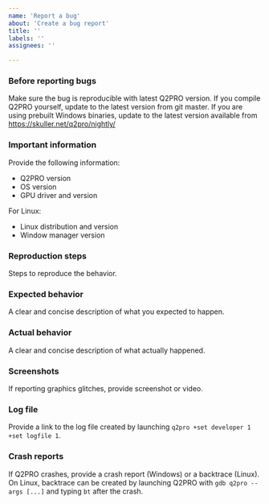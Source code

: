 ```yaml
---
name: 'Report a bug'
about: 'Create a bug report'
title: ''
labels: ''
assignees: ''

---
```


### Before reporting bugs

Make sure the bug is reproducible with latest Q2PRO version. If you compile
Q2PRO yourself, update to the latest version from git master. If you are using
prebuilt Windows binaries, update to the latest version available from
https://skuller.net/q2pro/nightly/

### Important information

Provide the following information:
- Q2PRO version
- OS version
- GPU driver and version

For Linux:
- Linux distribution and version
- Window manager version

### Reproduction steps

Steps to reproduce the behavior.

### Expected behavior

A clear and concise description of what you expected to happen.

### Actual behavior

A clear and concise description of what actually happened.

### Screenshots

If reporting graphics glitches, provide screenshot or video.

### Log file

Provide a link to the log file created by launching `q2pro +set developer 1
+set logfile 1`.

### Crash reports

If Q2PRO crashes, provide a crash report (Windows) or a backtrace (Linux). On
Linux, backtrace can be created by launching Q2PRO with `gdb q2pro --args
[...]` and typing `bt` after the crash.
